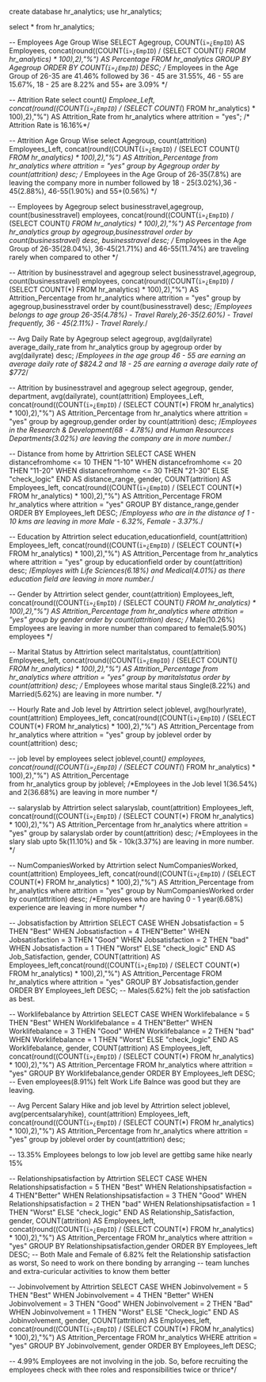 create database hr_analytics;
use hr_analytics;

select * from hr_analytics;

-- Employees Age Group Wise
SELECT
  Agegroup,
  COUNT(`ï»¿EmpID`) AS Employees,
  concat(round((COUNT(`ï»¿EmpID`) / (SELECT COUNT(*) FROM hr_analytics) * 100),2),"%") AS Percentage
FROM
  hr_analytics
GROUP BY
  Agegroup
ORDER BY
  COUNT(`ï»¿EmpID`) DESC;
/* Employees in the Age Group of 26-35 are 41.46% followed by 36 - 45 are 31.55%, 46 - 55 are 15.67%, 18 - 25 are 8.22% and  55+ are 3.09% */

-- Attrition Rate
select count(*) Emploee_Left, concat(round((COUNT(`ï»¿EmpID`) / (SELECT COUNT(*) FROM hr_analytics) * 100),2),"%") AS Attrition_Rate
from hr_analytics
where attrition = "yes";
/* Attrition Rate is 16.16%*/

-- Attrition Age Group Wise
select Agegroup, count(attrition) Employees_Left, concat(round((COUNT(`ï»¿EmpID`) / (SELECT COUNT(*) FROM hr_analytics) * 100),2),"%") AS Attrition_Percentage
from hr_analytics
where attrition = "yes"
group by Agegroup
order by count(attrition) desc;
/* Employees in the Age Group of 26-35(7.8%) are leaving the company more in number followed by 18 - 25(3.02%),36 - 45(2.88%), 46-55(1.90%) and 55+(0.56%) */

-- Employees by Agegroup
select businesstravel,agegroup, count(businesstravel) employees, concat(round((COUNT(`ï»¿EmpID`) / (SELECT COUNT(*) FROM hr_analytics) * 100),2),"%") AS Percentage
from hr_analytics
group by agegroup,businesstravel
order by count(businesstravel) desc, businesstravel desc;
/* Employees in the Age Group of 26-35(28.04%), 36-45(21.71%) and 46-55(11.74%) are traveling rarely when compared to other */


-- Attrition by businesstravel and agegroup
select businesstravel,agegroup, count(businesstravel) employees, concat(round((COUNT(`ï»¿EmpID`) / (SELECT COUNT(*) FROM hr_analytics) * 100),2),"%") AS Attrition_Percentage
from hr_analytics
where attrition = "yes"
group by agegroup,businesstravel
order by count(businesstravel) desc;
/*Employees belongs to age group 26-35(4.78%) - Travel Rarely,26-35(2.60%) - Travel frequently, 36 - 45(2.11%) - Travel Rarely.*/ 

-- Avg Daily Rate by Agegroup
select agegroup, avg(dailyrate) average_daily_rate
from hr_analytics
group by agegroup
order by avg(dailyrate) desc;
/*Employees in the age group 46 - 55 are earning an average daily rate of $824.2 and 18 - 25 are earning a average daily rate of $772*/

-- Attrition by businesstravel and agegroup
select agegroup, gender, department, avg(dailyrate), count(attrition) Employees_Left, concat(round((COUNT(`ï»¿EmpID`) / (SELECT COUNT(*) FROM hr_analytics) * 100),2),"%") AS Attrition_Percentage
from hr_analytics
where attrition = "yes"
group by agegroup,gender
order by count(attrition) desc;
/*Employees in the Research & Development(68 - 4.78%) and Human Resourcces Departments(3.02%) are leaving the company are in more number.*/

-- Distance from home by Attrirtion
SELECT 
    CASE
        WHEN distancefromhome <= 10 THEN "1-10"
        WHEN distancefromhome <= 20 THEN "11-20"
        WHEN distancefromhome <= 30 THEN "21-30"
        ELSE "check_logic"
    END AS distance_range,
    gender,
    COUNT(attrition) AS Employees_left, concat(round((COUNT(`ï»¿EmpID`) / (SELECT COUNT(*) FROM hr_analytics) * 100),2),"%") AS Attrition_Percentage
FROM hr_analytics
where attrition = "yes"
GROUP BY distance_range,gender
ORDER BY Employees_left DESC;
/*Employess who are in the distance of 1 - 10 kms are leaving in more Male - 6.32%, Female - 3.37%.*/

-- Education by Attrirtion
select education,educationfield, count(attrition) Employees_left, concat(round((COUNT(`ï»¿EmpID`) / (SELECT COUNT(*) FROM hr_analytics) * 100),2),"%") AS Attrition_Percentage
from hr_analytics
where attrition = "yes"
group by educationfield
order by count(attrition) desc;
/*Employes with Life Sciences(6.18%) and Medical(4.01%) as there education field are leaving in more number.*/


-- Gender by Attrirtion
select gender, count(attrition) Employees_left, concat(round((COUNT(`ï»¿EmpID`) / (SELECT COUNT(*) FROM hr_analytics) * 100),2),"%") AS Attrition_Percentage
from hr_analytics
where attrition = "yes"
group by gender
order by count(attrition) desc;
/* Male(10.26%) Employees are leaving in more number than compared to female(5.90%) employees  */


-- Marital Status by Attrirtion
select maritalstatus, count(attrition) Employees_left, concat(round((COUNT(`ï»¿EmpID`) / (SELECT COUNT(*) FROM hr_analytics) * 100),2),"%") AS Attrition_Percentage
from hr_analytics
where attrition = "yes"
group by maritalstatus
order by count(attrition) desc;
/* Employees whose marital staus Single(8.22%) and Married(5.62%) are leaving in more number. */

-- Hourly Rate and Job level by Attrirtion
select joblevel, avg(hourlyrate), count(attrition) Employees_left, concat(round((COUNT(`ï»¿EmpID`) / (SELECT COUNT(*) FROM hr_analytics) * 100),2),"%") AS Attrition_Percentage
from hr_analytics
where attrition = "yes"
group by joblevel
order by count(attrition) desc;

-- job level by employees
select joblevel,count(*) employees, concat(round((COUNT(`ï»¿EmpID`) / (SELECT COUNT(*) FROM hr_analytics) * 100),2),"%") AS Attrition_Percentage  
from hr_analytics
group by joblevel;
/*Employees in the Job level 1(36.54%) and 2(36.68%) are leaving in more number */ 

-- salaryslab by Attrirtion
select salaryslab, count(attrition) Employees_left, concat(round((COUNT(`ï»¿EmpID`) / (SELECT COUNT(*) FROM hr_analytics) * 100),2),"%") AS Attrition_Percentage
from hr_analytics
where attrition = "yes"
group by salaryslab
order by count(attrition) desc;
/*Employees in the slary slab upto 5k(11.10%) and 5k - 10k(3.37%) are leaving in more number. */ 

-- NumCompaniesWorked by Attrirtion
select NumCompaniesWorked, count(attrition) Employees_left, concat(round((COUNT(`ï»¿EmpID`) / (SELECT COUNT(*) FROM hr_analytics) * 100),2),"%") AS Attrition_Percentage
from hr_analytics
where attrition = "yes"
group by NumCompaniesWorked
order by count(attrition) desc;
/*Employees who are having 0 - 1 year(6.68%) experience are leaving in more number */

-- Jobsatisfaction by Attrirtion
SELECT 
    CASE
        WHEN Jobsatisfaction = 5 THEN "Best"
        WHEN Jobsatisfaction = 4 THEN"Better"
        WHEN Jobsatisfaction = 3 THEN "Good"
        WHEN Jobsatisfaction = 2 THEN "bad"
        WHEN Jobsatisfaction = 1 THEN "Worst"
        ELSE "check_logic"
    END AS Job_Satisfaction,
    gender,
    COUNT(attrition) AS Employees_left,concat(round((COUNT(`ï»¿EmpID`) / (SELECT COUNT(*) FROM hr_analytics) * 100),2),"%") AS Attrition_Percentage
FROM hr_analytics
where attrition = "yes"
GROUP BY Jobsatisfaction,gender
ORDER BY Employees_left DESC;
-- Males(5.62%) felt the job satisfaction as best.

-- Worklifebalance by Attrirtion
SELECT 
    CASE
        WHEN Worklifebalance = 5 THEN "Best"
        WHEN Worklifebalance = 4 THEN"Better"
        WHEN Worklifebalance = 3 THEN "Good"
        WHEN Worklifebalance = 2 THEN "bad"
        WHEN Worklifebalance = 1 THEN "Worst"
        ELSE "check_logic"
    END AS Worklifebalance,
    gender,
    COUNT(attrition) AS Employees_left, concat(round((COUNT(`ï»¿EmpID`) / (SELECT COUNT(*) FROM hr_analytics) * 100),2),"%") AS Attrition_Percentage
FROM hr_analytics
where attrition = "yes"
GROUP BY Worklifebalance,gender
ORDER BY Employees_left DESC;
-- Even employees(8.91%) felt Work Life Balnce was good but they are leaving.

-- Avg Percent Salary Hike and job level by Attrirtion
select joblevel, avg(percentsalaryhike), count(attrition) Employees_left, concat(round((COUNT(`ï»¿EmpID`) / (SELECT COUNT(*) FROM hr_analytics) * 100),2),"%") AS Attrition_Percentage
from hr_analytics
where attrition = "yes"
group by joblevel
order by count(attrition) desc;

-- 13.35% Employees belongs to low job level are gettibg same hike nearly 15%

-- Relationshipsatisfaction by Attrirtion
SELECT 
    CASE
        WHEN Relationshipsatisfaction = 5 THEN "Best"
        WHEN Relationshipsatisfaction = 4 THEN"Better"
        WHEN Relationshipsatisfaction = 3 THEN "Good"
        WHEN Relationshipsatisfaction = 2 THEN "bad"
        WHEN Relationshipsatisfaction = 1 THEN "Worst"
        ELSE "check_logic"
    END AS Relationship_Satisfaction,
    gender,
    COUNT(attrition) AS Employees_left, concat(round((COUNT(`ï»¿EmpID`) / (SELECT COUNT(*) FROM hr_analytics) * 100),2),"%") AS Attrition_Percentage
FROM hr_analytics
where attrition = "yes"
GROUP BY Relationshipsatisfaction,gender
ORDER BY Employees_left DESC;
-- Both Male and Female of 6.82% felt the Relationship satisfaction as worst, So need to work on there bonding by arranging 
-- team lunches and extra-curicular activities to know them better 


-- Jobinvolvement by Attrirtion
SELECT 
    CASE
        WHEN Jobinvolvement = 5 THEN "Best"
        WHEN Jobinvolvement = 4 THEN "Better"
        WHEN Jobinvolvement = 3 THEN "Good"
        WHEN Jobinvolvement = 2 THEN "Bad"
        WHEN Jobinvolvement = 1 THEN "Worst"
        ELSE "Check_logic"
    END AS Jobinvolvement,
    gender,
    COUNT(attrition) AS Employees_left,
    concat(round((COUNT(`ï»¿EmpID`) / (SELECT COUNT(*) FROM hr_analytics) * 100),2),"%") AS Attrition_Percentage
FROM hr_analytics
WHERE attrition = "yes"
GROUP BY Jobinvolvement, gender
ORDER BY Employees_left DESC;

-- 4.99% Employees are not involving in the job. So, before recruiting the employees check with thee roles and responsibilities twice or thrice*/
